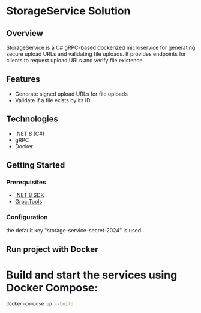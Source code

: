 # StorageService Solution

## Overview

StorageService is a C# gRPC-based dockerized microservice for generating secure upload URLs and validating file uploads. It provides endpoints for clients to request upload URLs and verify file existence.

## Features

- Generate signed upload URLs for file uploads
- Validate if a file exists by its ID
  
## Technologies

- .NET 8 (C#)
- gRPC
- Docker

## Getting Started

### Prerequisites

- [.NET 8 SDK](https://dotnet.microsoft.com/download)
- [Grpc.Tools](https://www.nuget.org/packages/Grpc.Tools/)

### Configuration

the default key "storage-service-secret-2024" is used.

## Run project with Docker
# Build and start the services using Docker Compose:

```bash
docker-compose up --build
